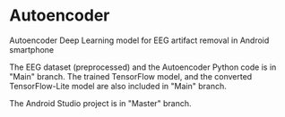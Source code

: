 # Autoencoder
Autoencoder Deep Learning model for EEG artifact removal in Android smartphone

The EEG dataset (preprocessed) and the Autoencoder Python code is in "Main" branch.
The trained TensorFlow model, and the converted TensorFlow-Lite model are also included in "Main" branch.

The Android Studio project is in "Master" branch.
